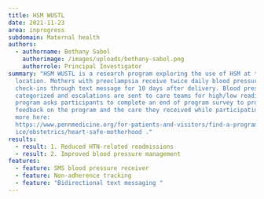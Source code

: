 ```yaml
---
title: HSM WUSTL
date: 2021-11-23
area: inprogress
subdomain: Maternal health
authors:
  - authorname: Bethany Sabol
    authorimage: /images/uploads/bethany-sabol.png
    authorrole: Principal Investigator
summary: "HSM WUSTL is a research program exploring the use of HSM at their
  location. Mothers with preeclampsia receive twice daily blood pressure
  check-ins through text message for 10 days after delivery. Blood pressure are
  categorized and escalations are sent to care teams for high/low readings. This
  program asks participants to complete an end of program survey to provide
  feedback on the program and the care they received while participating. See
  more here:
  https://www.pennmedicine.org/for-patients-and-visitors/find-a-program-or-serv\
  ice/obstetrics/heart-safe-motherhood ."
results:
  - result: 1. Reduced HTN-related readmissions
  - result: 2. Improved blood pressure management
features:
  - feature: SMS blood pressure receiver
  - feature: Non-adherence tracking
  - feature: "Bidirectional text messaging "
---
```

